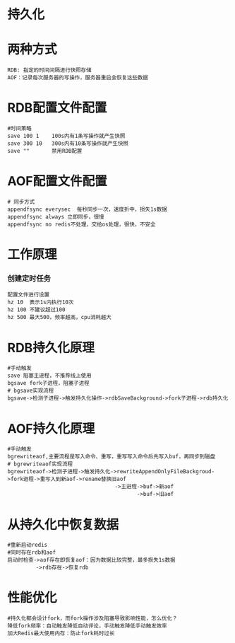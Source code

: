 # 持久化

# 两种方式
```
RDB: 指定的时间间隔进行快照存储
AOF：记录每次服务器的写操作，服务器重启会恢复这些数据
```

# RDB配置文件配置
```
#时间策略
save 100 1    100s内有1条写操作就产生快照
save 300 10   300s内有10条写操作就产生快照
save ""       禁用RDB配置
```

# AOF配置文件配置
```
# 同步方式
appendfsync everysec  每秒同步一次，速度折中，损失1s数据
appendfsync always 立即同步，很慢
appendfsync no redis不处理，交给os处理，很快，不安全
```

# 工作原理

### 创建定时任务
```
配置文件进行设置
hz 10  表示1s内执行10次
hz 100 不建议超过100
hz 500 最大500，频率越高，cpu消耗越大
```

# RDB持久化原理
```
#手动触发
save 阻塞主进程，不推荐线上使用
bgsave fork子进程，阻塞子进程
# bgsave实现流程
bgsave->检测子进程->触发持久化操作->rdbSaveBackground->fork子进程->rdb持久化
```

# AOF持久化原理
```
#手动触发
bgrewriteaof,主要流程是写入命令、重写，重写写入命令后先写入buf，再同步到磁盘
# bgrewriteaof实现流程
bgrewriteaof->检测子进程->触发持久化->rewriteAppendOnlyFileBackgroud->fork进程->重写入到新aof->rename替换旧aof
                                  ->主进程->buf->新aof
                                         ->buf->旧aof

```

# 从持久化中恢复数据
```
#重新启动redis
#同时存在rdb和aof
启动时检查->aof存在即恢复aof：因为数据比较完整，最多损失1s数据
         ->rdb存在->恢复rdb
```

# 性能优化
```
#持久化都会设计fork，而fork操作涉及阻塞导致影响性能，怎么优化？
降低fork频率：自动触发降低自动评论，手动触发降低手动触发效率
加大Redis最大使用内存：防止fork耗时过长
```
